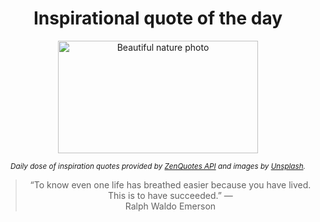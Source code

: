 
<div align="center">

# Inspirational quote of the day

<img src="./data/photo.jpeg" alt="Beautiful nature photo" width="320" height="180">

<sub><i>Daily dose of inspiration quotes provided by [ZenQuotes API](https://zenquotes.io/) and images by [Unsplash](https://unsplash.com/).</i></sub>


<blockquote>&ldquo;To know even one life has breathed easier because you have lived. This is to have succeeded.&rdquo; &mdash; <footer>Ralph Waldo Emerson</footer></blockquote>

</div>
